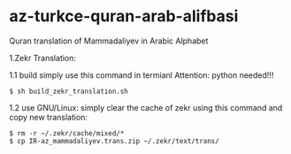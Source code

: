 az-turkce-quran-arab-alifbasi
=============================

Quran translation of Mammadaliyev in Arabic Alphabet

1.Zekr Translation:

1.1 build
	simply use this command in termianl
	Attention: python needed!!!

	$ sh build_zekr_translation.sh

1.2 use
	GNU/Linux:
	simply clear the cache of zekr using this command and copy new translation:
	
	$ rm -r ~/.zekr/cache/mixed/*
	$ cp IR-az_mammadaliyev.trans.zip ~/.zekr/text/trans/

